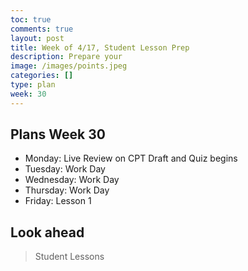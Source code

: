 ```yaml
---
toc: true
comments: true
layout: post
title: Week of 4/17, Student Lesson Prep
description: Prepare your 
image: /images/points.jpeg
categories: []
type: plan
week: 30
---
```


## Plans Week 30
> 
- Monday: Live Review on CPT Draft and Quiz begins
- Tuesday: Work Day
- Wednesday: Work Day
- Thursday: Work Day
- Friday: Lesson 1

## Look ahead
> Student Lessons